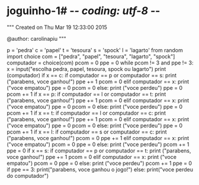 # joguinho-1# -*- coding: utf-8 -*-
"""
Created on Thu Mar 19 12:33:00 2015

@author: carolinapiu
"""



p = 'pedra'
c = 'papel'
t = 'tesoura' 
s = 'spock'
l = 'lagarto'
from random import choice
com = ["pedra", "papel", "tesoura", "lagarto", "spock"]
computador = choice(com)
pcom = 0
ppe = 0
while pcom != 3 and ppe != 3:
    x = input("escolha pedra, papel, tesoura, spock ou lagarto")
    print (computador)
    if x == c:
        if computador == p or computador == s:
            print ("parabens, voce ganhou!")
            ppe += 1
            pcom = 0
        elif computador == x:
            print ("voce empatou")
            ppe = 0
            pcom = 0
        else:
            print ("voce perdeu")
            ppe = 0
            pcom += 1
    if x == p:
        if computador == l or computador == t:
            print ("parabens, voce ganhou!")
            ppe += 1
            pcom = 0
        elif computador == x:
            print ("voce empatou")
            ppe = 0
            pcom = 0
        else:
            print ("voce perdeu")
            ppe = 0
            pcom += 1
    if x == t:
        if computador == l or computador == c:
            print ("parabens, voce ganhou!")
            ppe += 1
            pcom = 0
        elif computador == x:
            print ("voce empatou")
            ppe = 0
            pcom = 0
        else:
            print ("voce perdeu")
            ppe = 0
            pcom += 1
    if x == l:
        if computador == s or computador == c:
            print ("parabens, voce ganhou!")
            pcom = 0
            ppe += 1
        elif computador == x:
            print ("voce empatou")
            pcom = 0
            ppe = 0
        else:
            print ("voce perdeu")
            pcom += 1
            ppe = 0
    if x == s:
        if computador == p or computador == t:
            print ("parabens, voce ganhou!")
            ppe += 1
            pcom = 0
        elif computador == x:
            print ("voce empatou")
            pcom = 0
            ppe = 0
        else:
            print ("voce perdeu")
            pcom += 1
            ppe = 0
if ppe == 3:
    print("parabens, voce ganhou o jogo!")
else:
    print("voce perdeu do computador")
   
        

